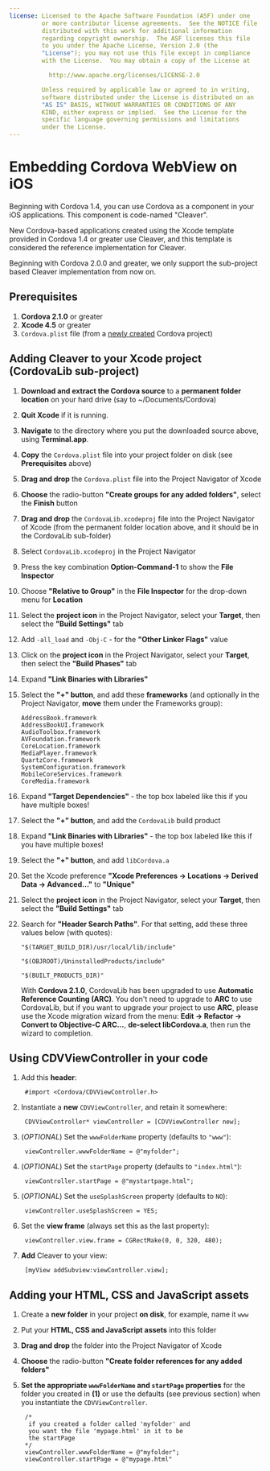 ```yaml
---
license: Licensed to the Apache Software Foundation (ASF) under one
         or more contributor license agreements.  See the NOTICE file
         distributed with this work for additional information
         regarding copyright ownership.  The ASF licenses this file
         to you under the Apache License, Version 2.0 (the
         "License"); you may not use this file except in compliance
         with the License.  You may obtain a copy of the License at

           http://www.apache.org/licenses/LICENSE-2.0

         Unless required by applicable law or agreed to in writing,
         software distributed under the License is distributed on an
         "AS IS" BASIS, WITHOUT WARRANTIES OR CONDITIONS OF ANY
         KIND, either express or implied.  See the License for the
         specific language governing permissions and limitations
         under the License.
---
```


Embedding Cordova WebView on iOS
================================

Beginning with Cordova 1.4, you can use Cordova as a component in your iOS applications. This component is code-named "Cleaver".

New Cordova-based applications created using the Xcode template provided in Cordova 1.4 or greater use Cleaver, and this template is considered the reference implementation for Cleaver.

Beginning with Cordova 2.0.0 and greater, we only support the sub-project based Cleaver implementation from now on.

Prerequisites
-------------

1. **Cordova 2.1.0** or greater
2. **Xcode 4.5** or greater
3. `Cordova.plist` file (from a [newly created](guide_command-line_index.md.html#Command-Line%20Usage_ios) Cordova project)


Adding Cleaver to your Xcode project (CordovaLib sub-project)
-------------------------------------------------------------

1. **Download and extract the Cordova source** to a **permanent folder location** on your hard drive (say to ~/Documents/Cordova)
2. **Quit Xcode** if it is running.
3. **Navigate** to the directory where you put the downloaded source above, using **Terminal.app**.
4. **Copy** the `Cordova.plist` file into your project folder on disk (see **Prerequisites** above)
5. **Drag and drop** the `Cordova.plist` file into the Project Navigator of Xcode
6. **Choose** the radio-button **"Create groups for any added folders"**, select the **Finish** button
7. **Drag and drop** the `CordovaLib.xcodeproj` file into the Project Navigator of Xcode (from the permanent folder location above, and it should be in the CordovaLib sub-folder)
8. Select `CordovaLib.xcodeproj` in the Project Navigator
9. Press the key combination **Option-Command-1** to show the **File Inspector**
10. Choose **"Relative to Group"** in the **File Inspector** for the drop-down menu for **Location** 
11. Select the **project icon** in the Project Navigator, select your **Target**, then select the **"Build Settings"** tab
12. Add `-all_load` and `-Obj-C` - for the **"Other Linker Flags"** value
13. Click on the **project icon** in the Project Navigator, select your **Target**, then select the **"Build Phases"** tab
14. Expand **"Link Binaries with Libraries"** 
15. Select the **"+" button**, and add these **frameworks** (and optionally in the Project Navigator, **move** them under the Frameworks group):

        AddressBook.framework
        AddressBookUI.framework
        AudioToolbox.framework
        AVFoundation.framework
        CoreLocation.framework
        MediaPlayer.framework
        QuartzCore.framework
        SystemConfiguration.framework
        MobileCoreServices.framework
        CoreMedia.framework

16. Expand **"Target Dependencies"** - the top box labeled like this if you have multiple boxes!
17. Select the **"+" button**, and add the `CordovaLib` build product
18. Expand **"Link Binaries with Libraries"** - the top box labeled like
    this if you have multiple boxes!
19. Select the **"+" button**, and add `libCordova.a`
20. Set the Xcode preference **"Xcode Preferences -> Locations -> Derived Data -> Advanced…"** to **"Unique"**
21. Select the **project icon** in the Project Navigator, select your **Target**, then select the **"Build Settings"** tab
22. Search for **"Header Search Paths"**. For that setting, add these three values below (with quotes):

        "$(TARGET_BUILD_DIR)/usr/local/lib/include"
    
        "$(OBJROOT)/UninstalledProducts/include"
    
        "$(BUILT_PRODUCTS_DIR)"

    With **Cordova 2.1.0**, CordovaLib has been upgraded to use **Automatic Reference Counting (ARC)**. You don't need to upgrade to **ARC** to use CordovaLib, but if you want to upgrade your project to use **ARC**, please use the Xcode migration wizard from the menu: **Edit -> Refactor -> Convert to Objective-C ARC…**, **de-select libCordova.a**, then run the wizard to completion. 
    
Using CDVViewController in your code
------------------------------------

1. Add this **header**:

        #import <Cordova/CDVViewController.h>

2. Instantiate a **new** `CDVViewController`, and retain it somewhere: 

        CDVViewController* viewController = [CDVViewController new];

3. (_OPTIONAL_) Set the `wwwFolderName` property (defaults to `"www"`):

        viewController.wwwFolderName = @"myfolder";

4. (_OPTIONAL_) Set the `startPage` property (defaults to `"index.html"`):

        viewController.startPage = @"mystartpage.html";

5. (_OPTIONAL_) Set the `useSplashScreen` property (defaults to `NO`):

        viewController.useSplashScreen = YES;

6. Set the **view frame** (always set this as the last property):

        viewController.view.frame = CGRectMake(0, 0, 320, 480);

7. **Add** Cleaver to your view:

        [myView addSubview:viewController.view];

Adding your HTML, CSS and JavaScript assets
-------------------------------------------

1. Create a **new folder** in your project **on disk**, for example, name it `www`
2. Put your **HTML, CSS and JavaScript assets** into this folder
3. **Drag and drop** the folder into the Project Navigator of Xcode
4. **Choose** the radio-button **"Create folder references for any added folders"**
5. **Set the appropriate `wwwFolderName` and `startPage` properties** for the folder you created in **(1)** or use the defaults (see previous section) when you instantiate the `CDVViewController`.

        /*
         if you created a folder called 'myfolder' and
         you want the file 'mypage.html' in it to be 
         the startPage
        */
        viewController.wwwFolderName = @"myfolder";
        viewController.startPage = @"mypage.html"

